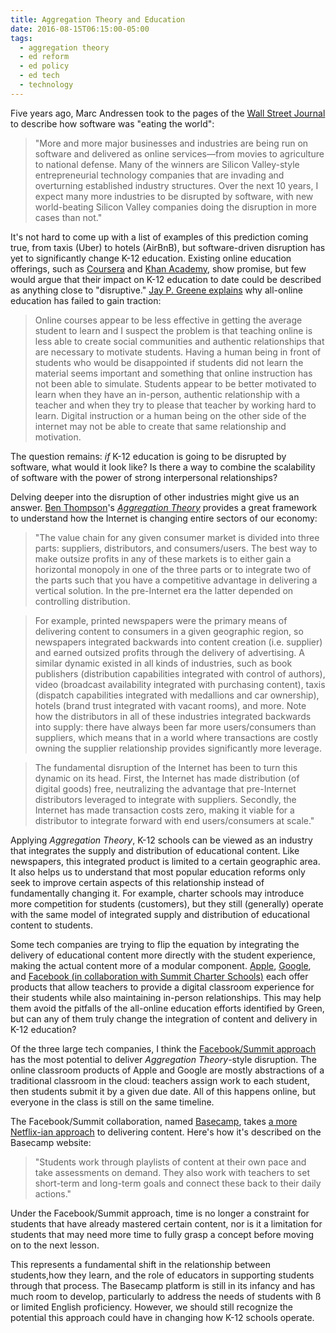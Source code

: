 ```yaml
---
title: Aggregation Theory and Education
date: 2016-08-15T06:15:00-05:00
tags: 
  - aggregation theory
  - ed reform
  - ed policy
  - ed tech
  - technology
---
```


Five years ago, Marc Andressen took to the pages of the [Wall Street Journal](http://online.wsj.com/article/SB10001424053111903480904576512250915629460.html) to describe how software was "eating the world":

>"More and more major businesses and industries are being run on software and delivered as online services—from movies to agriculture to national defense. Many of the winners are Silicon Valley-style entrepreneurial technology companies that are invading and overturning established industry structures. Over the next 10 years, I expect many more industries to be disrupted by software, with new world-beating Silicon Valley companies doing the disruption in more cases than not."

It's not hard to come up with a list of examples of this prediction coming true, from taxis (Uber) to hotels (AirBnB), but software-driven disruption has yet to significantly change K-12 education. Existing online education offerings, such as [Coursera](https://www.coursera.org/) and [Khan Academy](https://www.khanacademy.org/), show promise, but few would argue that their impact on K-12 education to date could be described as anything close to "disruptive." [Jay P. Greene explains](https://jaypgreene.com/2016/08/12/online-courses-may-not-be-the-way-of-the-future/) why all-online education has failed to gain traction:

>Online courses appear to be less effective in getting the average student to learn and I suspect the problem is that teaching online is less able to create social communities and authentic relationships that are necessary to motivate students.  Having a human being in front of students who would be disappointed if students did not learn the material seems important and something that online instruction has not been able to simulate.  Students appear to be better motivated to learn when they have an in-person, authentic relationship with a teacher and when they try to please that teacher by working hard to learn.  Digital instruction or a human being on the other side of the internet may not be able to create that same relationship and motivation.

The question remains: *if* K-12 education is going to be disrupted by software, what would it look like? Is there a way to combine the scalability of software with the power of strong interpersonal relationships?

Delving deeper into the disruption of other industries might give us an answer. [Ben Thompson](http://www.twitter.com/benthompson)'s [*Aggregation Theory*](https://stratechery.com/2015/aggregation-theory/) provides a great framework to understand how the Internet is changing entire sectors of our economy:

> "The value chain for any given consumer market is divided into three parts: suppliers, distributors, and consumers/users. The best way to make outsize profits in any of these markets is to either gain a horizontal monopoly in one of the three parts or to integrate two of the parts such that you have a competitive advantage in delivering a vertical solution. In the pre-Internet era the latter depended on controlling distribution.

>For example, printed newspapers were the primary means of delivering content to consumers in a given geographic region, so newspapers integrated backwards into content creation (i.e. supplier) and earned outsized profits through the delivery of advertising. A similar dynamic existed in all kinds of industries, such as book publishers (distribution capabilities integrated with control of authors), video (broadcast availability integrated with purchasing content), taxis (dispatch capabilities integrated with medallions and car ownership), hotels (brand trust integrated with vacant rooms), and more. Note how the distributors in all of these industries integrated backwards into supply: there have always been far more users/consumers than suppliers, which means that in a world where transactions are costly owning the supplier relationship provides significantly more leverage.

>The fundamental disruption of the Internet has been to turn this dynamic on its head. First, the Internet has made distribution (of digital goods) free, neutralizing the advantage that pre-Internet distributors leveraged to integrate with suppliers. Secondly, the Internet has made transaction costs zero, making it viable for a distributor to integrate forward with end users/consumers at scale."

Applying *Aggregation Theory*, K-12 schools can be viewed as an industry that integrates the supply and distribution of educational content. Like newspapers, this integrated product is limited to a certain geographic area. It also helps us to understand that most popular education reforms only seek to improve certain aspects of this relationship instead of fundamentally changing it. For example, charter schools may introduce more competition for students (customers), but they still (generally) operate with the same model of integrated supply and distribution of educational content to students. 

Some tech companies are trying to flip the equation by integrating the delivery of educational content more directly with the student experience, making the actual content more of a modular component. [Apple](https://www.apple.com/education/products/), [Google](https://www.google.com/edu/products/productivity-tools/classroom/), and [Facebook (in collaboration with Summit Charter Schools)](http://summitbasecamp.org/) each offer products that allow teachers to provide a digital classroom experience for their students while also maintaining in-person relationships. This may help them avoid the pitfalls of the all-online education efforts identified by Green, but can any of them truly change the integration of content and delivery in K-12 education?

Of the three large tech companies, I think the [Facebook/Summit approach](http://www.nytimes.com/2016/08/10/technology/facebook-helps-develop-software-that-puts-students-in-charge-of-their-lesson-plans.html?_r=0) has the most potential to deliver *Aggregation Theory*-style disruption. The online classroom products of Apple and Google are mostly abstractions of a traditional classroom in the cloud: teachers assign work to each student, then students submit it by a given due date. All of this happens online, but everyone in the class is still on the same timeline. 

The Facebook/Summit collaboration, named [Basecamp](http://www.summitbasecamp.org), takes [a more Netflix-ian approach](https://stratechery.com/2015/netflix-and-the-conservation-of-attractive-profits/) to delivering content. Here's how it's described on the Basecamp website: 

>"Students work through playlists of content at their own pace and take assessments on demand. They also work with teachers to set short-term and long-term goals and connect these back to their daily actions."

Under the Facebook/Summit approach, time is no longer a constraint for students that have already mastered certain content, nor is it a limitation for students that may need more time to fully grasp a concept before moving on to the next lesson. 

This represents a fundamental shift in the relationship between students,how they learn, and  the role of educators in supporting students through that process. The Basecamp platform is still in its infancy and has much room to develop, particularly to address the needs of students with ß or limited English proficiency. However, we should still recognize the potential this approach could have in changing how K-12 schools operate. 